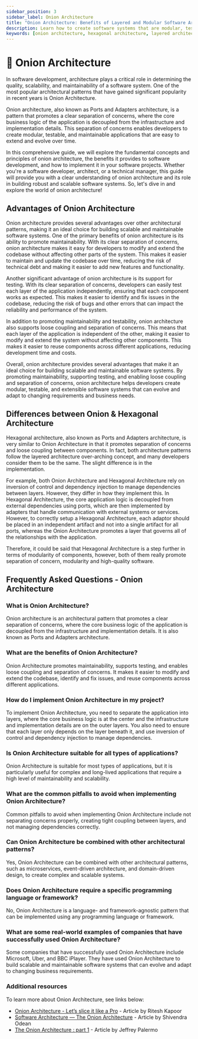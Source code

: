 ```yaml
---
sidebar_position: 3
sidebar_label: Onion Architecture
title: "Onion Architecture: Benefits of Layered and Modular Software Architecture"
description: Learn how to create software systems that are modular, testable, and easy to maintain, by separating the application core from the external dependencies using the onion architecture design pattern. 
keywords: [onion architecture, hexagonal architecture, layered architecture, software design pattern, software architecture, software architecture paradigm, software development, layers, maintainability, testing, loose coupling, separation of concerns, implementation, best practices, FAQs]
---
```


# 🧅 Onion Architecture
In software development, architecture plays a critical role in determining the quality, scalability, and maintainability of a software system. One of the most popular architectural patterns that have gained significant popularity in recent years is Onion Architecture.

Onion architecture, also known as Ports and Adapters architecture, is a pattern that promotes a clear separation of concerns, where the core business logic of the application is decoupled from the infrastructure and implementation details. This separation of concerns enables developers to create modular, testable, and maintainable applications that are easy to extend and evolve over time.

In this comprehensive guide, we will explore the fundamental concepts and principles of onion architecture, the benefits it provides to software development, and how to implement it in your software projects. Whether you're a software developer, architect, or a technical manager, this guide will provide you with a clear understanding of onion architecture and its role in building robust and scalable software systems. So, let's dive in and explore the world of onion architecture!


## Advantages of Onion Architecture
Onion architecture provides several advantages over other architectural patterns, making it an ideal choice for building scalable and maintainable software systems. One of the primary benefits of onion architecture is its ability to promote maintainability. With its clear separation of concerns, onion architecture makes it easy for developers to modify and extend the codebase without affecting other parts of the system. This makes it easier to maintain and update the codebase over time, reducing the risk of technical debt and making it easier to add new features and functionality.

Another significant advantage of onion architecture is its support for testing. With its clear separation of concerns, developers can easily test each layer of the application independently, ensuring that each component works as expected. This makes it easier to identify and fix issues in the codebase, reducing the risk of bugs and other errors that can impact the reliability and performance of the system.

In addition to promoting maintainability and testability, onion architecture also supports loose coupling and separation of concerns. This means that each layer of the application is independent of the other, making it easier to modify and extend the system without affecting other components. This makes it easier to reuse components across different applications, reducing development time and costs.

Overall, onion architecture provides several advantages that make it an ideal choice for building scalable and maintainable software systems. By promoting maintainability, supporting testing, and enabling loose coupling and separation of concerns, onion architecture helps developers create modular, testable, and extensible software systems that can evolve and adapt to changing requirements and business needs.

## Differences between Onion & Hexagonal Architecture

Hexagonal architecture, also known as Ports and Adapters architecture, is very similar to Onion Architecture in that it promotes separation of concerns and loose coupling between components. In fact, both architecture patterns follow the layered architecture over-arching concept, and many developers consider them to be the same. The slight difference is in the implementation. 

For example, both Onion Architecture and Hexagonal Architecture rely on inversion of control and dependency injection to manage dependencies between layers. However, they differ in how they implement this. In Hexagonal Architecture, the core application logic is decoupled from external dependencies using ports, which are then implemented by adapters that handle communication with external systems or services. However, to correctly setup a Hexagonal Architecture, each adaptor should be  placed in an independent artifact and not into a single artifact for all ports, whereas the Onion Architecture promotes a layer that governs all of the relationships with the application.

Therefore, it could be said that Hexagonal Architecture is a step further in terms of modularity of components, however, both of them really promote separation of concern, modularity and high-quality software. 


## Frequently Asked Questions - Onion Architecture

### What is Onion Architecture?
Onion architecture is an architectural pattern that promotes a clear separation of concerns, where the core business logic of the application is decoupled from the infrastructure and implementation details. It is also known as Ports and Adapters architecture.

### What are the benefits of Onion Architecture?
Onion Architecture promotes maintainability, supports testing, and enables loose coupling and separation of concerns. It makes it easier to modify and extend the codebase, identify and fix issues, and reuse components across different applications.

### How do I implement Onion Architecture in my project?
To implement Onion Architecture, you need to separate the application into layers, where the core business logic is at the center and the infrastructure and implementation details are on the outer layers. You also need to ensure that each layer only depends on the layer beneath it, and use inversion of control and dependency injection to manage dependencies.

### Is Onion Architecture suitable for all types of applications?
Onion Architecture is suitable for most types of applications, but it is particularly useful for complex and long-lived applications that require a high level of maintainability and scalability.

### What are the common pitfalls to avoid when implementing Onion Architecture?
Common pitfalls to avoid when implementing Onion Architecture include not separating concerns properly, creating tight coupling between layers, and not managing dependencies correctly.

### Can Onion Architecture be combined with other architectural patterns?
Yes, Onion Architecture can be combined with other architectural patterns, such as microservices, event-driven architecture, and domain-driven design, to create complex and scalable systems.

### Does Onion Architecture require a specific programming language or framework?
No, Onion Architecture is a language- and framework-agnostic pattern that can be implemented using any programming language or framework.

### What are some real-world examples of companies that have successfully used Onion Architecture?
Some companies that have successfully used Onion Architecture include Microsoft, Uber, and BBC iPlayer. They have used Onion Architecture to build scalable and maintainable software systems that can evolve and adapt to changing business requirements.

### Additional resources
To learn more about Onion Architecture, see links below:

- [Onion Architecture - Let’s slice it like a Pro](https://medium.com/expedia-group-tech/onion-architecture-deed8a554423) - Article by Ritesh Kapoor
- [Software Architecture — The Onion Architecture](https://medium.com/@shivendraodean/software-architecture-the-onion-architecture-1b235bec1dec) - Article by Shivendra Odean
- [The Onion Architecture : part 1](https://jeffreypalermo.com/2008/07/the-onion-architecture-part-1/) - Article by Jeffrey Palermo